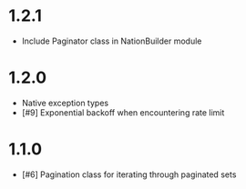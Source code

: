 # 1.2.1
- Include Paginator class in NationBuilder module

# 1.2.0
- Native exception types
- [#9] Exponential backoff when encountering rate limit

# 1.1.0
- [#6] Pagination class for iterating through paginated sets
